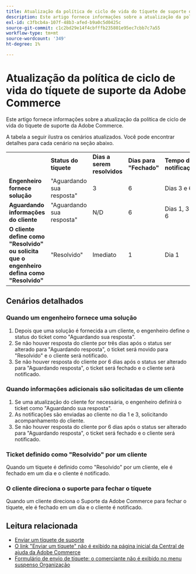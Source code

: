 ```yaml
---
title: Atualização da política de ciclo de vida do tíquete de suporte da Adobe Commerce
description: Este artigo fornece informações sobre a atualização da política de ciclo de vida do tíquete de suporte da Adobe Commerce.
exl-id: c3fbcb4a-107f-48b3-afed-b9a0c5d0425c
source-git-commit: c1c2bd29e14f4cbfffb235801e95ec7cbb7c7a55
workflow-type: tm+mt
source-wordcount: '349'
ht-degree: 1%

---
```


# Atualização da política de ciclo de vida do tíquete de suporte da Adobe Commerce

Este artigo fornece informações sobre a atualização da política de ciclo de vida do tíquete de suporte da Adobe Commerce.

A tabela a seguir ilustra os cenários atualizados. Você pode encontrar detalhes para cada cenário na seção abaixo.

<table>
 <tbody>
 <tr>
 <td class="wysiwyg-text-align-center"> </td>
 <td class="wysiwyg-text-align-center"><strong>Status do tíquete</strong></td>
 <td class="wysiwyg-text-align-center"><strong>Dias a serem resolvidos</strong></td>
 <td class="wysiwyg-text-align-center"><strong>Dias para "Fechado"</strong></td>
 <td class="wysiwyg-text-align-center"><strong>Tempo de notificação</strong></td>
 </tr>
 <tr>
 <td class="wysiwyg-text-align-left"><strong>Engenheiro fornece solução</strong></td>
 <td class="wysiwyg-text-align-center">"Aguardando sua resposta"</td>
 <td class="wysiwyg-text-align-center">3</td>
 <td class="wysiwyg-text-align-center">6</td>
 <td class="wysiwyg-text-align-center">Dias 3 e 6</td>
 </tr>
 <tr>
 <td class="wysiwyg-text-align-left"><strong>Aguardando informações do cliente</strong></td>
 <td class="wysiwyg-text-align-center">"Aguardando sua resposta"</td>
 <td class="wysiwyg-text-align-center">N/D</td>
 <td class="wysiwyg-text-align-center">6</td>
 <td class="wysiwyg-text-align-center">Dias 1, 3 e 6</td>
 </tr>
 <tr>
 <td class="wysiwyg-text-align-left"><strong>O cliente define como "Resolvido" ou solicita que o engenheiro defina como "Resolvido"</strong></td>
 <td class="wysiwyg-text-align-center">"Resolvido"</td>
 <td class="wysiwyg-text-align-center">Imediato</td>
 <td class="wysiwyg-text-align-center">1</td>
 <td class="wysiwyg-text-align-center">Dia 1</td>
 </tr>
 </tbody>
 </table>

## Cenários detalhados

### Quando um engenheiro fornece uma solução

1. Depois que uma solução é fornecida a um cliente, o engenheiro define o status do ticket como &quot;Aguardando sua resposta&quot;.
1. Se não houver resposta do cliente por três dias após o status ser alterado para &quot;Aguardando resposta&quot;, o ticket será movido para &quot;Resolvido&quot; e o cliente será notificado.
1. Se não houver resposta do cliente por 6 dias após o status ser alterado para &quot;Aguardando resposta&quot;, o ticket será fechado e o cliente será notificado.

### Quando informações adicionais são solicitadas de um cliente

1. Se uma atualização do cliente for necessária, o engenheiro definirá o ticket como &quot;Aguardando sua resposta&quot;.
1. As notificações são enviadas ao cliente no dia 1 e 3, solicitando acompanhamento do cliente.
1. Se não houver resposta do cliente por 6 dias após o status ser alterado para &quot;Aguardando resposta&quot;, o ticket será fechado e o cliente será notificado.

### Ticket definido como &quot;Resolvido&quot; por um cliente

Quando um tíquete é definido como &quot;Resolvido&quot; por um cliente, ele é fechado em um dia e o cliente é notificado.

### O cliente direciona o suporte para fechar o tíquete

Quando um cliente direciona o Suporte da Adobe Commerce para fechar o tíquete, ele é fechado em um dia e o cliente é notificado.

## Leitura relacionada

* [Enviar um tíquete de suporte](/help/help-center-guide/help-center/magento-help-center-user-guide.md#submit-ticket)
* [O link &quot;Enviar um tíquete&quot; não é exibido na página inicial da Central de ajuda da Adobe Commerce](/help/help-center-guide/help-center/magento-help-center-user-guide.md#no-submit-link)
* [Formulário de envio de tíquete: o comerciante não é exibido no menu suspenso Organização](/help/help-center-guide/help-center/magento-help-center-user-guide.md#merchant-not-displayed)
